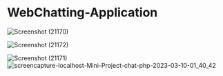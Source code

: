 # WebChatting-Application



![Screenshot (21170)](https://github.com/AKILESHMONISH/WebChatting-Application/assets/100372708/5407d1b1-c39b-450b-8ea8-da3a8223b5bf)

![Screenshot (21172)](https://github.com/AKILESHMONISH/WebChatting-Application/assets/100372708/57622fdc-9d76-4e02-841e-c74a3d7cccd4)

![Screenshot (21171)](https://github.com/AKILESHMONISH/WebChatting-Application/assets/100372708/5a8e8db6-6319-42f3-ba78-3f75cce327f1)
![screencapture-localhost-Mini-Project-chat-php-2023-03-10-01_40_42](https://github.com/AKILESHMONISH/WebChatting-Application/assets/100372708/46fc6129-c65a-4b3e-a4f3-4cddc8e1cfd9)
